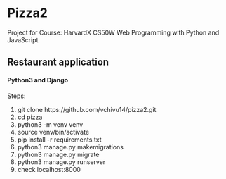 # Pizza2

Project for Course:
HarvardX CS50W
Web Programming with Python and JavaScript

<h2>Restaurant application</h2>
<h4>Python3 and Django</h4>
<p>Steps:</p>
<ol>
  <li>git clone https://github.com/vchivu14/pizza2.git</li>
  <li>cd pizza</li>
  <li>python3 -m venv venv</li>
  <li>source venv/bin/activate</li>
  <li>pip install -r requirements.txt</li>
  <li>python3 manage.py makemigrations</li>
  <li>python3 manage.py migrate</li>
  <li>python3 manage.py runserver</li>
  <li>check localhost:8000</li>
</ol>
